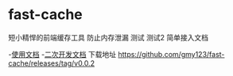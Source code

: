 # fast-cache
短小精悍的前端缓存工具 防止内存泄漏
测试
测试2
简单接入文档

-[使用文档](./doc/use/README.md)
-[二次开发文档](./doc/dev/README.md)
下载地址 https://github.com/gmy123/fast-cache/releases/tag/v0.0.2